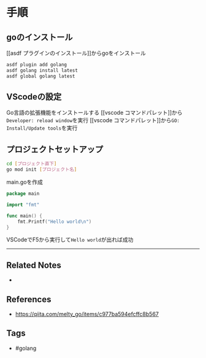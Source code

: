 # 手順
## goのインストール
[[asdf プラグインのインストール]]からgoをインストール
```sh
asdf plugin add golang
asdf golang install latest
asdf global golang latest
```


## VScodeの設定
Go言語の拡張機能をインストールする
[[vscode コマンドパレット]]から`Developer: reload window`を実行
[[vscode コマンドパレット]]から`GO: Install/Update tools`を実行

## プロジェクトセットアップ
```sh
cd [プロジェクト直下]
go mod init [プロジェクト名]
```

main.goを作成
```go
package main

import "fmt"

func main() {
    fmt.Printf("Hello world\n")
}
```

VSCodeでF5から実行して`Hello world`が出れば成功

---
## Related Notes
- 

## References
- https://qiita.com/melty_go/items/c977ba594efcffc8b567

## Tags
- #golang 